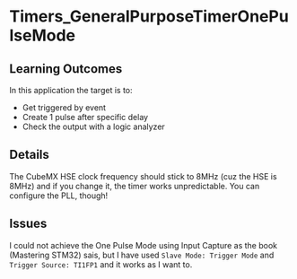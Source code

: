 # Timers_GeneralPurposeTimerOnePulseMode

## Learning Outcomes
In this application the target is to:
- Get triggered by event
- Create 1 pulse after specific delay
- Check the output with a logic analyzer

## Details
The CubeMX HSE clock frequency should stick to 8MHz (cuz the HSE is 8MHz) and if you change it, the timer works unpredictable. You can configure the PLL, though!

## Issues
I could not achieve the One Pulse Mode using Input Capture as the book (Mastering STM32) sais, but I have used `Slave Mode: Trigger Mode` and `Trigger Source: TI1FP1` and it works as I want to.